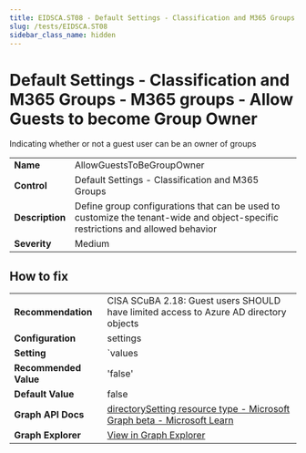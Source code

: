 ```yaml
---
title: EIDSCA.ST08 - Default Settings - Classification and M365 Groups - M365 groups - Allow Guests to become Group Owner
slug: /tests/EIDSCA.ST08
sidebar_class_name: hidden
---
```


# Default Settings - Classification and M365 Groups - M365 groups - Allow Guests to become Group Owner

Indicating whether or not a guest user can be an owner of groups

| | |
|-|-|
| **Name** | AllowGuestsToBeGroupOwner |
| **Control** | Default Settings - Classification and M365 Groups |
| **Description** | Define group configurations that can be used to customize the tenant-wide and object-specific restrictions and allowed behavior |
| **Severity** | Medium |

## How to fix
| | |
|-|-|
| **Recommendation** | CISA SCuBA 2.18: Guest users SHOULD have limited access to Azure AD directory objects |
| **Configuration** | settings |
| **Setting** | `values | where-object name -eq 'AllowGuestsToBeGroupOwner' | select-object -expand value` |
| **Recommended Value** | 'false' |
| **Default Value** | false |
| **Graph API Docs** | [directorySetting resource type - Microsoft Graph beta - Microsoft Learn](https://learn.microsoft.com/en-us/graph/api/resources/directorysetting) |
| **Graph Explorer** | [View in Graph Explorer](https://developer.microsoft.com/en-us/graph/graph-explorer?request=settings&method=GET&version=beta&GraphUrl=https://graph.microsoft.com) |



